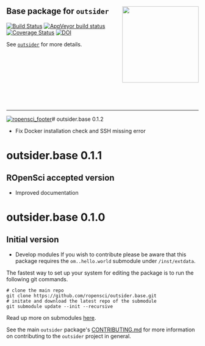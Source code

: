 
Base package for `outsider` <img src="https://raw.githubusercontent.com/ropensci/outsider/master/logo.png" height="200" align="right"/>
----

[![Build Status](https://travis-ci.org/ropensci/outsider.base.svg?branch=master)](https://travis-ci.org/ropensci/outsider.base) [![AppVeyor build status](https://ci.appveyor.com/api/projects/status/github/ropensci/outsider.base?branch=master&svg=true)](https://ci.appveyor.com/project/DomBennett/outsider-base) [![Coverage Status](https://coveralls.io/repos/github/ropensci/outsider.base/badge.svg?branch=master)](https://coveralls.io/github/ropensci/outsider.base?branch=master) 
[![DOI](https://zenodo.org/badge/DOI/10.5281/zenodo.3615056.svg)](https://doi.org/10.5281/zenodo.3615056)


See [`outsider`](https://github.com/ropensci/outsider) for more details.



<br>
<br>
<br>
<br>
<br>
<br>
<br>
<br>


---

[![ropensci_footer](https://ropensci.org/public_images/ropensci_footer.png)](https://ropensci.org)# outsider.base 0.1.2

* Fix Docker installation check and SSH missing error

# outsider.base 0.1.1

## ROpenSci accepted version

* Improved documentation

# outsider.base 0.1.0

## Initial version

* Develop modules
If you wish to contribute please be aware that this package requires the
`om..hello.world` submodule under `/inst/extdata`.

The fastest way to set up your system for editing the package is to run the
following git commands.

```{bash}
# clone the main repo
git clone https://github.com/ropensci/outsider.base.git
# initate and download the latest repo of the submodule
git submodule update --init --recursive
```

Read up more on submodules [here](https://git-scm.com/book/en/v2/Git-Tools-Submodules).

See the main `outsider` package's
[CONTRIBUTING.md](https://github.com/ropensci/outsider/blob/master/CONTRIBUTING.md)
for more information on contributing to the `outsider` project in general.
